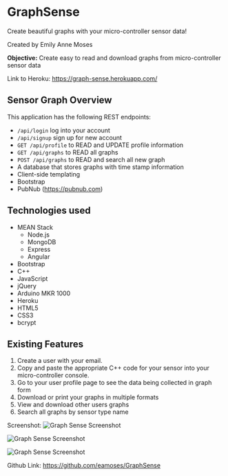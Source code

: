 # GraphSense
Create beautiful graphs with your micro-controller sensor data!

Created by Emily Anne Moses

**Objective:** Create easy to read and download graphs from micro-controller sensor data

Link to Heroku: https://graph-sense.herokuapp.com/

## Sensor Graph Overview
This application has the following REST endpoints:
  * `/api/login` log into your account
  * `/api/signup` sign up for new account
  * `GET /api/profile` to READ and UPDATE profile information
  * `GET /api/graphs` to READ all graphs
  * `POST /api/graphs` to READ and search all new graph
  * A database that stores graphs with time stamp information
  * Client-side templating
  * Bootstrap
  * PubNub (https://pubnub.com)

## Technologies used
  * MEAN Stack
    * Node.js
    * MongoDB
    * Express
    * Angular
  * Bootstrap
  * C++
  * JavaScript
  * jQuery
  * Arduino MKR 1000
  * Heroku
  * HTML5
  * CSS3
  * bcrypt

## Existing Features
1. Create a user with your email.
2. Copy and paste the appropriate C++ code for your sensor into your micro-controller console.
3. Go to your user profile page to see the data being collected in graph form
4. Download or print your graphs in multiple formats
5. View and download other users graphs
6. Search all graphs by sensor type name

Screenshot:
![Graph Sense Screenshot](public/images/graphSenseOne.png?raw=true "GraphSense")

![Graph Sense Screenshot](public/images/graphSenseTwo.png?raw=true "GraphSense")

![Graph Sense Screenshot](public/images/graphSenseThree.png?raw=true "GraphSense")

Github Link: https://github.com/eamoses/GraphSense
